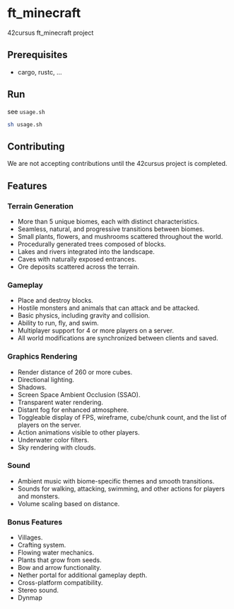 # ft_minecraft

42cursus ft_minecraft project

## Prerequisites

- cargo, rustc, ...

## Run

see `usage.sh`

```sh
sh usage.sh
```

## Contributing

We are not accepting contributions until the 42cursus project is completed.

## Features

### Terrain Generation

- More than 5 unique biomes, each with distinct characteristics.
- Seamless, natural, and progressive transitions between biomes.
- Small plants, flowers, and mushrooms scattered throughout the world.
- Procedurally generated trees composed of blocks.
- Lakes and rivers integrated into the landscape.
- Caves with naturally exposed entrances.
- Ore deposits scattered across the terrain.

### Gameplay

- Place and destroy blocks.
- Hostile monsters and animals that can attack and be attacked.
- Basic physics, including gravity and collision.
- Ability to run, fly, and swim.
- Multiplayer support for 4 or more players on a server.
- All world modifications are synchronized between clients and saved.

### Graphics Rendering

- Render distance of 260 or more cubes.
- Directional lighting.
- Shadows.
- Screen Space Ambient Occlusion (SSAO).
- Transparent water rendering.
- Distant fog for enhanced atmosphere.
- Toggleable display of FPS, wireframe, cube/chunk count, and the list of players on the server.
- Action animations visible to other players.
- Underwater color filters.
- Sky rendering with clouds.

### Sound

- Ambient music with biome-specific themes and smooth transitions.
- Sounds for walking, attacking, swimming, and other actions for players and monsters.
- Volume scaling based on distance.

### Bonus Features

- Villages.
- Crafting system.
- Flowing water mechanics.
- Plants that grow from seeds.
- Bow and arrow functionality.
- Nether portal for additional gameplay depth.
- Cross-platform compatibility.
- Stereo sound.
- Dynmap
